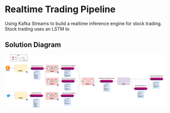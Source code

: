 # Realtime Trading Pipeline

Using Kafka Streams to build a realtime inference engine for stock trading. Stock trading uses an LSTM to 

## Solution Diagram

![image](BitcoinStreamsTopology.png)
